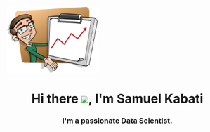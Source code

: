 
<a href="#"><img width="41%" height="auto" src="profile.png" height="70px"/></a>
<h1 align="center"> Hi there <img src = "https://raw.githubusercontent.com/MartinHeinz/MartinHeinz/master/wave.gif" width="30px">, I'm Samuel Kabati</> </h1>
<h3 align="center">I'm a passionate Data Scientist.</h3>
